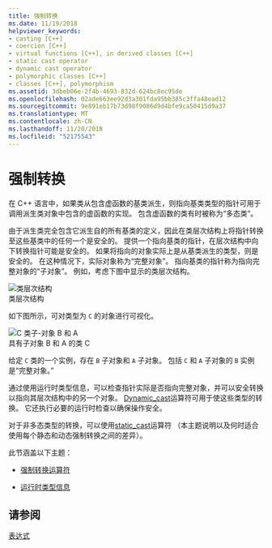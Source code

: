 ```yaml
---
title: 强制转换
ms.date: 11/19/2018
helpviewer_keywords:
- casting [C++]
- coercion [C++]
- virtual functions [C++], in derived classes [C++]
- static cast operator
- dynamic cast operator
- polymorphic classes [C++]
- classes [C++], polymorphism
ms.assetid: 3dbeb06e-2f4b-4693-832d-624bc8ec95de
ms.openlocfilehash: 02ade663ee92d3a301fda95bb385c3ffa48ead12
ms.sourcegitcommit: 9e891eb17b73d98f9086d9d4bfe9ca50415d9a37
ms.translationtype: MT
ms.contentlocale: zh-CN
ms.lasthandoff: 11/20/2018
ms.locfileid: "52175543"
---
```

# <a name="casting"></a>强制转换

在 C++ 语言中，如果类从包含虚函数的基类派生，则指向基类类型的指针可用于调用派生类对象中包含的虚函数的实现。 包含虚函数的类有时被称为“多态类”。

由于派生类完全包含它派生自的所有基类的定义，因此在类层次结构上将指针转换至这些基类中的任何一个是安全的。 提供一个指向基类的指针，在层次结构中向下转换指针可能是安全的。 如果将指向的对象实际上是从基类派生的类型，则是安全的。 在这种情况下，实际对象称为“完整对象”。 指向基类的指针称为指向完整对象的“子对象”。 例如，考虑下图中显示的类层次结构。

![类层次结构](../cpp/media/vc38zz1.gif "类层次结构") <br/>
类层次结构

如下图所示，可对类型为 `C` 的对象进行可视化。

![C 类子&#45;对象 B 和 A](../cpp/media/vc38zz2.gif "类 C 与 sub&#45;对象 B 和 A") <br/>
具有子对象 B 和 A 的类 C

给定 `C` 类的一个实例，存在 `B` 子对象和 `A` 子对象。 包括 `C` 和 `A` 子对象的 `B` 实例是“完整对象。”

通过使用运行时类型信息，可以检查指针实际是否指向完整对象，并可以安全转换以指向其层次结构中的另一个对象。 [Dynamic_cast](../cpp/dynamic-cast-operator.md)运算符可用于使这些类型的转换。 它还执行必要的运行时检查以确保操作安全。

对于非多态类型的转换，可以使用[static_cast](../cpp/static-cast-operator.md)运算符 （本主题说明以及何时适合使用每个静态和动态强制转换之间的差异）。

此节涵盖以下主题：

- [强制转换运算符](../cpp/casting-operators.md)

- [运行时类型信息](../cpp/run-time-type-information.md)

## <a name="see-also"></a>请参阅

[表达式](../cpp/expressions-cpp.md)